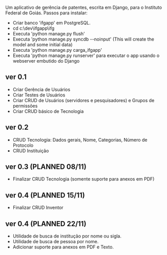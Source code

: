 Um aplicativo de gerência de patentes, escrita em Django, para o Instituto Federal de Goiás.
Passos para instalar:
* Criar banco 'ifgapp' em PostgreSQL.
* cd c:\dev\ifgapp\ifg
* Executa 'python manage.py flush'
* Executa 'python manage.py syncdb --noinput' (This will create the model and some initial data)
* Executa 'python manage.py carga_ifgapp'
* Executa 'python manage.py runserver' para executar o app usando o webserver embutido do Django

ver 0.1
-----------------------------
- Criar Gerência de Usuários
- Criar Testes de Usuários
- Criar CRUD de Usuários (servidores e pesquisadores) e Grupos de permissões
- Criar CRUD básico de Tecnologia

ver 0.2
-----------------------------
- CRUD Tecnologia: Dados gerais, Nome, Categorias, Número de Protocolo
- CRUD Instituição

ver 0.3 (PLANNED 08/11)
-----------------------------
- Finalizar CRUD Tecnologia (somente suporte para anexos em PDF)

ver 0.4 (PLANNED 15/11)
-----------------------------
- Finalizar CRUD Inventor

ver 0.4 (PLANNED 22/11)
-----------------------------
- Utilidade de busca de institução por nome ou sigla.
- Utilidade de busca de pessoa por nome.
- Adicionar suporte para anexos em PDF e Texto.










